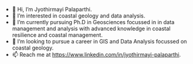 - 👋 Hi, I’m Jyothirmayi Palaparthi.
- 👀 I’m interested in coastal geology and data analysis.
- 🌱 I’m currently pursuing Ph.D in Geosciences focussed in in data management and analysis with advanced knowledge in coastal resilience and coastal management. 
- 💞️ I’m looking to pursue a career in GIS and Data Analysis focussed on coastal geology.
- 📫 Reach me at https://www.linkedin.com/in/jyothirmayi-palaparthi.


 
